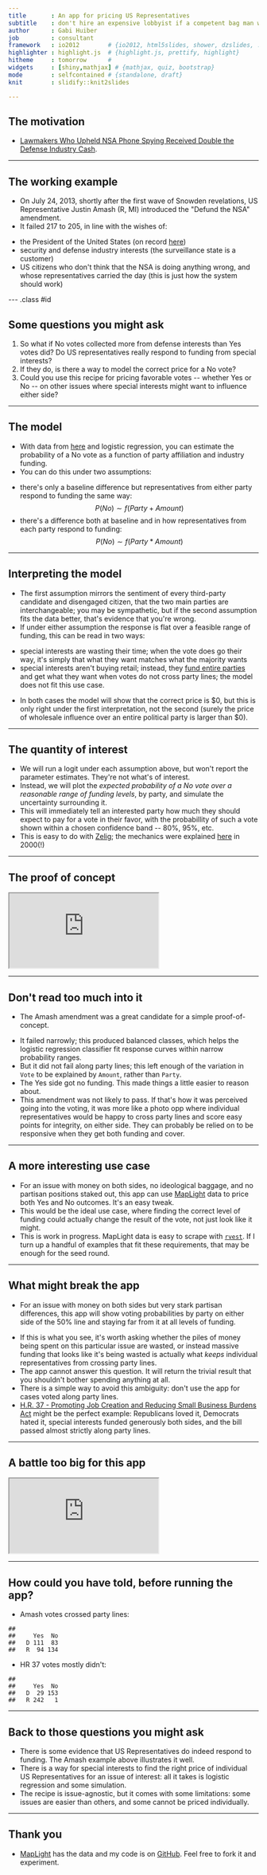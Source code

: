 ```yaml
---
title       : An app for pricing US Representatives
subtitle    : don't hire an expensive lobbyist if a competent bag man will do
author      : Gabi Huiber
job         : consultant
framework   : io2012        # {io2012, html5slides, shower, dzslides, ...}
highlighter : highlight.js  # {highlight.js, prettify, highlight}
hitheme     : tomorrow      # 
widgets     : [shiny,mathjax] # {mathjax, quiz, bootstrap}
mode        : selfcontained # {standalone, draft}
knit        : slidify::knit2slides

--- 
```


<style>
em {
  font-style: italic
}
</style>

## The motivation

* [Lawmakers Who Upheld NSA Phone Spying Received Double the Defense Industry Cash](http://www.wired.com/2013/07/money-nsa-vote/).

---

## The working example

*  On July 24, 2013, shortly after the first wave of Snowden revelations, US Representative Justin Amash (R, MI) introduced the "Defund the NSA" amendment.
* It failed 217 to 205, in line with the wishes of:
 - the President of the United States (on record  [here](http://www.businessinsider.com/amash-amendment-nsa-white-house-obama-veto-2013-7))
 - security and defense industry interests (the surveillance state is a customer)
 - US citizens who don't think that the NSA is doing anything wrong, and whose representatives carried the day (this is just how the system should work)

--- .class #id 

## Some questions you might ask

1. So what if No votes collected more from defense interests than Yes votes did? Do US representatives really respond to funding from special interests?
1. If they do, is there a way to model the correct price for a No vote?
3. Could you use this recipe for pricing favorable votes -- whether Yes or No -- on other issues where special interests might want to influence either side?

---

## The model

* With data from [here](http://maplight.org/us-congress/bill/113-hr-2397/1742215/contributions-by-vote?sort=asc&order=$%20From%20Interest%20Groups%3Cbr%20/%3EThat%20Opposed&party[D]=D&party[R]=R&party[I]=I&vote[AYE]=AYE&vote[NOE]=NOE&vote[NV]=NV&voted_with[with]=with&voted_with[not-with]=not-with&state=&custom_from=01/01/2011&custom_to=12/31/2012&all_pols=1&uid=44999&interests-support=&interests-oppose=D2000-D3000-D5000-D9000-D4000-D0000-D6000&from=01-01-2011&to=12-31-2012&source=pacs-nonpacs&campaign=congressional) and logistic regression, you can estimate the probability of a No vote as a function of party affiliation and industry funding.
* You can do this under two assumptions: 
 - there's only a baseline difference but representatives from either party respond to funding the same way: 
 $$
 P(No) \sim f(Party + Amount)
 $$
 - there's a difference both at baseline and in how representatives from each party respond to funding: 
 $$
 P(No) \sim f(Party * Amount)
 $$


--- 

## Interpreting the model

* The first assumption mirrors the sentiment of every third-party candidate and disengaged citizen, that the two main parties are interchangeable; you may be sympathetic, but if the second assumption fits the data better, that's evidence that you're wrong.
* If under either assumption the response is flat over a feasible range of funding, this can be read in two ways:
 - special interests are wasting their time; when the vote does go their way, it's simply that what they want matches what the majority wants
 - special interests aren't buying retail; instead, they [fund entire parties](https://www.opensecrets.org/parties/) and get what they want when votes do not cross party lines; the model does not fit this use case.
* In both cases the model will show that the correct price is $0, but this is only right under the first interpretation, not the second (surely the price of wholesale influence over an entire political party is larger than $0).

---

## The quantity of interest

* We will run a logit under each assumption above, but won't report the parameter estimates. They're not what's of interest.
* Instead, we will plot the *expected probability of a No vote over a reasonable range of funding levels*, by party, and simulate the uncertainty surrounding it.
* This will immediately tell an interested party how much they should expect to pay for a vote in their favor, with the probabillity of such a vote shown within a chosen confidence band -- 80%, 95%, etc.
* This is easy to do with [Zelig](http://zeligproject.org/); the mechanics were explained [here](http://gking.harvard.edu/files/abs/making-abs.shtml) in 2000(!)

---

## The proof of concept

<iframe src=https://ghuiber.shinyapps.io/Amash/></iframe>

---

## Don't read too much into it

* The Amash amendment was a great candidate for a simple proof-of-concept. 
 - It failed narrowly; this produced balanced classes, which helps the logistic regression classifier fit response curves within narrow probability ranges. 
 - But it did not fail along party lines; this left enough of the variation in `Vote` to be explained by `Amount`, rather than `Party`.
 - The Yes side got no funding. This made things a little easier to reason about.
 - This amendment was not likely to pass. If that's how it was perceived going into the voting, it was more like a photo opp where individual representatives would be happy to cross party lines and score easy points for integrity, on either side. They can probably be relied on to be responsive when they get both funding and cover.

--- 

## A more interesting use case
 
* For an issue with money on both sides, no ideological baggage, and no partisan positions staked out, this app can use [MapLight](http://maplight.org/) data to price both Yes and No outcomes. It's an easy tweak. 
* This would be the ideal use case, where finding the correct level of funding could actually change the result of the vote, not just look like it might.
* This is work in progress. MapLight data is easy to scrape with [`rvest`](http://cran.r-project.org/web/packages/rvest/index.html). If I turn up a handful of examples that fit these requirements, that may be enough for the seed round.

---

## What might break the app

* For an issue with money on both sides but very stark partisan differences, this app will show voting probabilities by party on either side of the 50% line and staying far from it at all levels of funding. 
 - If this is what you see, it's worth asking whether the piles of money being spent on this particular issue are wasted, or instead massive funding that looks like it's being wasted is actually what *keeps* individual representatives from crossing party lines.
 - The app cannot answer this question. It will return the trivial result that you shouldn't bother spending anything at all.
 - There is a simple way to avoid this ambiguity: don't use the app for cases voted along party lines.
 - [H.R. 37 - Promoting Job Creation and Reducing Small Business Burdens Act](http://maplight.org/us-congress/bill/114-hr-37/6586030/total-contributions) might be the perfect example: Republicans loved it, Democrats hated it, special interests funded generously both sides, and the bill passed almost strictly along party lines.

---

## A battle too big for this app

<iframe src=https://ghuiber.shinyapps.io/hr37/></iframe>

---



## How could you have told, before running the app?


* Amash votes crossed party lines:

```
##    
##     Yes  No
##   D 111  83
##   R  94 134
```

* HR 37 votes mostly didn't:

```
##    
##     Yes  No
##   D  29 153
##   R 242   1
```

---

## Back to those questions you might ask

* There is some evidence that US Representatives do indeed respond to funding. The Amash example above illustrates it well.
* There is a way for special interests to find the right price of individual US Representatives for an issue of interest: all it takes is logistic regression and some simulation.
* The recipe is issue-agnostic, but it comes with some limitations: some issues are easier than others, and some cannot be priced individually.

---

## Thank you

* [MapLight](http://maplight.org/) has the data and my code is on [GitHub](https://github.com/ghuiber/Amash). Feel free to fork it and experiment.

